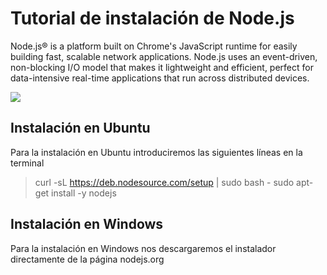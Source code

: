Tutorial de instalación de Node.js
==================================

Node.js® is a platform built on Chrome's JavaScript runtime for easily building fast, scalable network applications. Node.js uses an event-driven, non-blocking I/O model that makes it lightweight and efficient, perfect for data-intensive real-time applications that run across distributed devices.

![](./img/nodejs_logo.png)

## Instalación en Ubuntu

Para la instalación en Ubuntu introduciremos las siguientes líneas en la terminal

> curl -sL https://deb.nodesource.com/setup | sudo bash -
> sudo apt-get install -y nodejs



## Instalación en Windows

Para la instalación en Windows nos descargaremos el instalador directamente de la página nodejs.org
